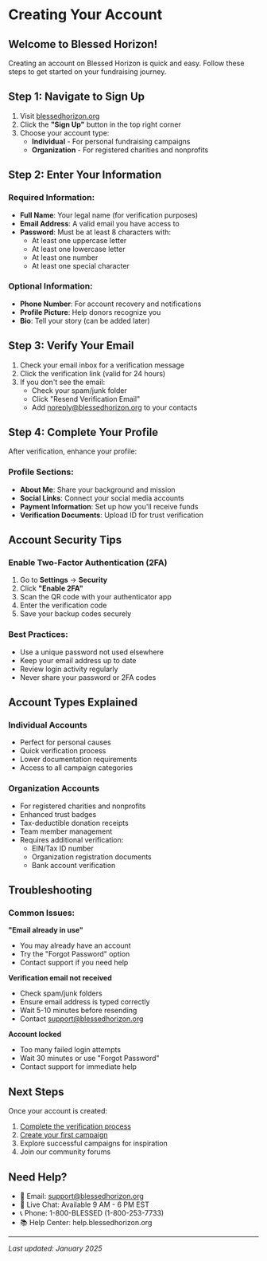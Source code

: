 # Creating Your Account

## Welcome to Blessed Horizon!

Creating an account on Blessed Horizon is quick and easy. Follow these steps to get started on your fundraising journey.

## Step 1: Navigate to Sign Up

1. Visit [blessedhorizon.org](https://blessedhorizon.org)
2. Click the **"Sign Up"** button in the top right corner
3. Choose your account type:
   - **Individual** - For personal fundraising campaigns
   - **Organization** - For registered charities and nonprofits

## Step 2: Enter Your Information

### Required Information:
- **Full Name**: Your legal name (for verification purposes)
- **Email Address**: A valid email you have access to
- **Password**: Must be at least 8 characters with:
  - At least one uppercase letter
  - At least one lowercase letter
  - At least one number
  - At least one special character

### Optional Information:
- **Phone Number**: For account recovery and notifications
- **Profile Picture**: Help donors recognize you
- **Bio**: Tell your story (can be added later)

## Step 3: Verify Your Email

1. Check your email inbox for a verification message
2. Click the verification link (valid for 24 hours)
3. If you don't see the email:
   - Check your spam/junk folder
   - Click "Resend Verification Email"
   - Add noreply@blessedhorizon.org to your contacts

## Step 4: Complete Your Profile

After verification, enhance your profile:

### Profile Sections:
- **About Me**: Share your background and mission
- **Social Links**: Connect your social media accounts
- **Payment Information**: Set up how you'll receive funds
- **Verification Documents**: Upload ID for trust verification

## Account Security Tips

### Enable Two-Factor Authentication (2FA)
1. Go to **Settings** → **Security**
2. Click **"Enable 2FA"**
3. Scan the QR code with your authenticator app
4. Enter the verification code
5. Save your backup codes securely

### Best Practices:
- Use a unique password not used elsewhere
- Keep your email address up to date
- Review login activity regularly
- Never share your password or 2FA codes

## Account Types Explained

### Individual Accounts
- Perfect for personal causes
- Quick verification process
- Lower documentation requirements
- Access to all campaign categories

### Organization Accounts
- For registered charities and nonprofits
- Enhanced trust badges
- Tax-deductible donation receipts
- Team member management
- Requires additional verification:
  - EIN/Tax ID number
  - Organization registration documents
  - Bank account verification

## Troubleshooting

### Common Issues:

**"Email already in use"**
- You may already have an account
- Try the "Forgot Password" option
- Contact support if you need help

**Verification email not received**
- Check spam/junk folders
- Ensure email address is typed correctly
- Wait 5-10 minutes before resending
- Contact support@blessedhorizon.org

**Account locked**
- Too many failed login attempts
- Wait 30 minutes or use "Forgot Password"
- Contact support for immediate help

## Next Steps

Once your account is created:
1. [Complete the verification process](./verification-process.md)
2. [Create your first campaign](./first-campaign.md)
3. Explore successful campaigns for inspiration
4. Join our community forums

## Need Help?

- 📧 Email: support@blessedhorizon.org
- 💬 Live Chat: Available 9 AM - 6 PM EST
- 📞 Phone: 1-800-BLESSED (1-800-253-7733)
- 📚 Help Center: help.blessedhorizon.org

---

*Last updated: January 2025*
